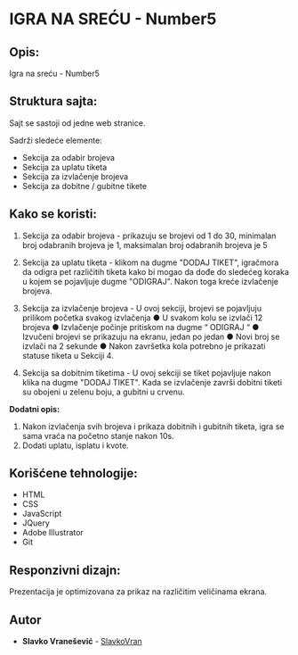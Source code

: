 # IGRA NA SREĆU - Number5

## Opis:

Igra na sreću - Number5

## Struktura sajta:
Sajt se sastoji od jedne web stranice.

Sadrži sledeće elemente:
- Sekcija za odabir brojeva 
- Sekcija za uplatu tiketa 
- Sekcija za izvlačenje brojeva 
- Sekcija za dobitne / gubitne tikete 

## Kako se koristi:

1. Sekcija za odabir brojeva - prikazuju se brojevi od 1 do 30, minimalan broj odabranih brojeva je 1, maksimalan broj odabranih brojeva je 5 
 
2. Sekcija za uplatu tiketa - klikom na dugme "DODAJ TIKET",  igrač ​mora​ da odigra pet različitih tiketa kako bi mogao da dođe do sledećeg koraka u kojem se pojavljuje dugme "ODIGRAJ". Nakon toga kreće izvlačenje brojeva. 
 
3. Sekcija za izvlačenje brojeva - U ovoj sekciji, brojevi se pojavljuju prilikom početka svakog izvlačenja ● U svakom kolu se izvlači 12 brojeva ● Izvlačenje počinje pritiskom na dugme “ ODIGRAJ “ ● Izvučeni brojevi se prikazuju na ekranu, jedan po jedan ● Novi broj se izvlači na 2 sekunde ● Nakon završetka kola potrebno je prikazati statuse tiketa u Sekciji 4. 
 
4. Sekcija sa dobitnim tiketima - U ovoj sekciji se tiket pojavljuje nakon klika na dugme "DODAJ TIKET". Kada se izvlačenje završi dobitni tiketi su obojeni u zelenu boju, a gubitni u crvenu. 

**Dodatni opis:**

1. Nakon izvlačenja svih brojeva i prikaza dobitnih i gubitnih tiketa, igra se sama vraća na početno stanje nakon 10s. 
2. Dodati uplatu, isplatu i kvote. 

## Korišćene tehnologije:
* HTML
* CSS
* JavaScript
* JQuery
* Adobe Illustrator
* Git

## Responzivni dizajn:
Prezentacija je optimizovana za prikaz na različitim veličinama ekrana.

## Autor

* **Slavko Vranešević** - [SlavkoVran](https://github.com/SlavkoVran)


